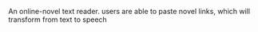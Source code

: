 An online-novel text reader. users are able to paste novel links, which will transform from text to speech